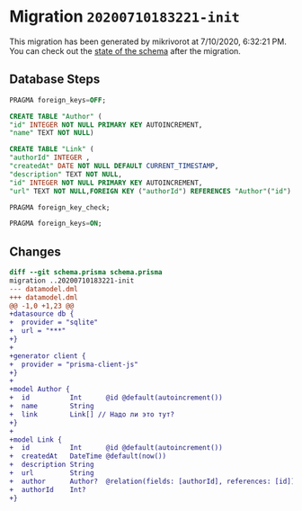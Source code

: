 # Migration `20200710183221-init`

This migration has been generated by mikrivorot at 7/10/2020, 6:32:21 PM.
You can check out the [state of the schema](./schema.prisma) after the migration.

## Database Steps

```sql
PRAGMA foreign_keys=OFF;

CREATE TABLE "Author" (
"id" INTEGER NOT NULL PRIMARY KEY AUTOINCREMENT,
"name" TEXT NOT NULL)

CREATE TABLE "Link" (
"authorId" INTEGER ,
"createdAt" DATE NOT NULL DEFAULT CURRENT_TIMESTAMP,
"description" TEXT NOT NULL,
"id" INTEGER NOT NULL PRIMARY KEY AUTOINCREMENT,
"url" TEXT NOT NULL,FOREIGN KEY ("authorId") REFERENCES "Author"("id") ON DELETE SET NULL ON UPDATE CASCADE)

PRAGMA foreign_key_check;

PRAGMA foreign_keys=ON;
```

## Changes

```diff
diff --git schema.prisma schema.prisma
migration ..20200710183221-init
--- datamodel.dml
+++ datamodel.dml
@@ -1,0 +1,23 @@
+datasource db {
+  provider = "sqlite" 
+  url = "***"
+}
+
+generator client {
+  provider = "prisma-client-js"
+}
+
+model Author {
+  id          Int      @id @default(autoincrement())
+  name        String
+  link        Link[] // Надо ли это тут?
+}
+
+model Link {
+  id          Int      @id @default(autoincrement())
+  createdAt   DateTime @default(now())
+  description String
+  url         String
+  author      Author?  @relation(fields: [authorId], references: [id])
+  authorId    Int?
+}
```


